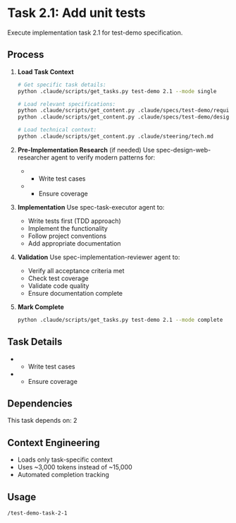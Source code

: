 # Task 2.1: Add unit tests

Execute implementation task 2.1 for test-demo specification.

## Process

1. **Load Task Context**
   ```bash
   # Get specific task details:
   python .claude/scripts/get_tasks.py test-demo 2.1 --mode single
   
   # Load relevant specifications:
   python .claude/scripts/get_content.py .claude/specs/test-demo/requirements.md
   python .claude/scripts/get_content.py .claude/specs/test-demo/design.md
   
   # Load technical context:
   python .claude/scripts/get_content.py .claude/steering/tech.md
   ```

2. **Pre-Implementation Research** (if needed)
   Use spec-design-web-researcher agent to verify modern patterns for:
      - - Write test cases
   - - Ensure coverage

3. **Implementation**
   Use spec-task-executor agent to:
   - Write tests first (TDD approach)
   - Implement the functionality
   - Follow project conventions
   - Add appropriate documentation

4. **Validation**
   Use spec-implementation-reviewer agent to:
   - Verify all acceptance criteria met
   - Check test coverage
   - Validate code quality
   - Ensure documentation complete

5. **Mark Complete**
   ```bash
   python .claude/scripts/get_tasks.py test-demo 2.1 --mode complete
   ```

## Task Details
- - Write test cases
- - Ensure coverage

## Dependencies
This task depends on: 2

## Context Engineering
- Loads only task-specific context
- Uses ~3,000 tokens instead of ~15,000
- Automated completion tracking

## Usage
```
/test-demo-task-2-1
```
